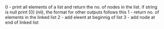 0 - print all elements of a list and return the no. of nodes in the list. if string is null print [0] (nil), the format for other outputs follows this
1 - return no. of elements in the linked list
2 - add eleent at beginnig of list
3 - add node at end of linked list
